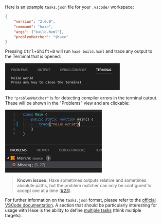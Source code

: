 Here is an example `tasks.json` file for your `.vscode/` workspace:

```json
{
    "version": "2.0.0",
    "command": "haxe",
    "args": ["build.hxml"],
    "problemMatcher": "$haxe"
}
```

Pressing <kbd>Ctrl</kbd>+<kbd>Shift</kbd>+<kbd>B</kbd> will run `haxe build.hxml` and trace any output to the Terminal that is opened:

![](images/build-tasks/terminal.png)

The `"problemMatcher"` is for detecting compiler errors in the terminal output. These will be shown in the "Problems" view and are clickable:

![](images/build-tasks/error.png)

>**Known issues:** Haxe sometimes outputs relative and sometimes absolute paths, but the problem matcher can only be configured to accept one at a time ([#23](https://github.com/vshaxe/vshaxe/issues/23)).

For further information on the `tasks.json` format, please refer to the [official VSCode documentation](https://code.visualstudio.com/docs/editor/tasks). A section that should be particularly interesting for usage with Haxe is the ability to define [multiple tasks](https://code.visualstudio.com/docs/editor/tasks#_command-and-tasks) (think multiple targets).